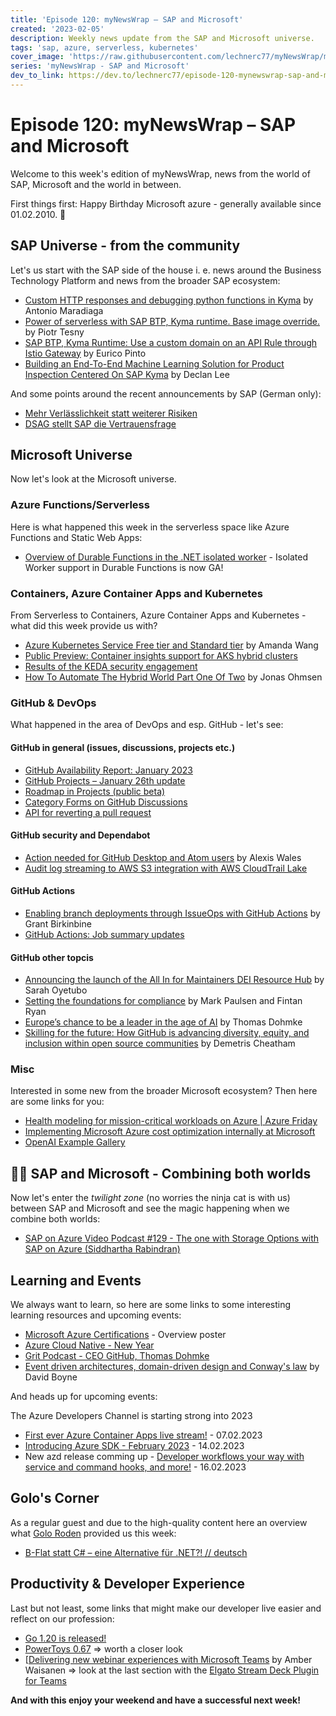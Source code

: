 ```yaml
---
title: 'Episode 120: myNewsWrap – SAP and Microsoft'
created: '2023-02-05'
description: Weekly news update from the SAP and Microsoft universe.
tags: 'sap, azure, serverless, kubernetes'
cover_image: 'https://raw.githubusercontent.com/lechnerc77/myNewsWrap/main/episodes/cover-images/episode120small.png'
series: 'myNewsWrap - SAP and Microsoft'
dev_to_link: https://dev.to/lechnerc77/episode-120-mynewswrap-sap-and-microsoft-5a07
---
```


# Episode 120: myNewsWrap – SAP and Microsoft

Welcome to this week's edition of myNewsWrap, news from the world of SAP, Microsoft and the world in between.

First things first: Happy Birthday Microsoft azure - generally available since 01.02.2010. 🥳

## SAP Universe - from the community

Let's us start with the SAP side of the house i. e. news around the Business Technology Platform and news from the broader SAP ecosystem:

* [Custom HTTP responses and debugging python functions in Kyma](https://blogs.sap.com/2023/01/30/custom-http-responses-and-debugging-python-functions-in-kyma/) by Antonio Maradiaga
* [Power of serverless with SAP BTP, Kyma runtime. Base image override.](https://blogs.sap.com/2023/01/29/power-of-serverless-with-sap-btp-kyma-runtime.-base-image-override./) by Piotr Tesny
* [SAP BTP, Kyma Runtime: Use a custom domain on an API Rule through Istio Gateway](https://blogs.sap.com/2023/01/31/sap-btp-kyma-runtime-use-a-custom-domain-on-an-api-rule-through-istio-gateway/) by Eurico Pinto
* [Building an End-To-End Machine Learning Solution for Product Inspection Centered On SAP Kyma](https://blogs.sap.com/2023/01/31/building-an-end-to-end-machine-learning-solution-for-product-inspection-centered-on-sap-kyma) by Declan Lee

And some points around the recent announcements by SAP (German only):

* [Mehr Verlässlichkeit statt weiterer Risiken](https://dsag.de/presse/dsag-zur-geplanten-staerkung-des-sap-erp-geschaefts/)
* [DSAG stellt SAP die Vertrauensfrage](https://it-onlinemagazin.de/dsag-stellt-sap-die-vertrauensfrage/)

## Microsoft Universe

Now let's look at the Microsoft universe.

### Azure Functions/Serverless

Here is what happened this week in the serverless space like Azure Functions and Static Web Apps:

* [Overview of Durable Functions in the .NET isolated worker](https://learn.microsoft.com/azure/azure-functions/durable/durable-functions-dotnet-isolated-overview) - Isolated Worker support in Durable Functions is now GA!

### Containers, Azure Container Apps and Kubernetes

From Serverless to Containers, Azure Container Apps and Kubernetes - what did this week provide us with?

* [Azure Kubernetes Service Free tier and Standard tier](https://techcommunity.microsoft.com/t5/apps-on-azure-blog/azure-kubernetes-service-free-tier-and-standard-tier/ba-p/3731432) by Amanda Wang
* [Public Preview: Container insights support for AKS hybrid clusters](https://azure.microsoft.com/updates/public-preview-container-insights-support-for-aks-hybrid-clusters/)
* [Results of the KEDA security engagement](https://www.cncf.io/blog/2023/02/02/results-of-the-keda-security-engagement/)
* [How To Automate The Hybrid World Part One Of Two](https://techcommunity.microsoft.com/t5/core-infrastructure-and-security/how-to-automate-the-hybrid-world-part-one-of-two/ba-p/3711753) by Jonas Ohmsen

### GitHub & DevOps

What happened in the area of DevOps and esp. GitHub - let's see:

#### GitHub in general (issues, discussions, projects etc.)

* [GitHub Availability Report: January 2023](https://github.blog/2023-02-01-github-availability-report-january-2023/)
* [GitHub Projects – January 26th update](https://github.blog/changelog/2023-01-26-github-projects-january-26th-update/)
* [Roadmap in Projects (public beta)](https://github.blog/changelog/2023-01-31-roadmap-in-projects-public-beta/)
* [Category Forms on GitHub Discussions](https://github.blog/changelog/2023-02-03-category-forms-on-github-discussions/)
* [API for reverting a pull request](https://github.blog/changelog/2023-01-27-api-for-reverting-a-pull-request/)

#### GitHub security and Dependabot

* [Action needed for GitHub Desktop and Atom users](https://github.blog/2023-01-30-action-needed-for-github-desktop-and-atom-users/) by Alexis Wales
* [Audit log streaming to AWS S3 integration with AWS CloudTrail Lake](https://github.blog/changelog/2023-01-31-audit-log-streaming-to-aws-s3-integration-with-aws-cloudtrail-lake/)

#### GitHub Actions

* [Enabling branch deployments through IssueOps with GitHub Actions](https://github.blog/2023-02-02-enabling-branch-deployments-through-issueops-with-github-actions/) by Grant Birkinbine
* [GitHub Actions: Job summary updates](https://github.blog/changelog/2023-01-31-github-actions-job-summary-updates/)

#### GitHub other topcis

* [Announcing the launch of the All In for Maintainers DEI Resource Hub](https://github.blog/2023-02-01-announcing-the-launch-of-the-all-in-for-maintainers-dei-resource-hub/) by Sarah Oyetubo
* [Setting the foundations for compliance](https://twitter.com/github/status/1620151114678018048?s=61&t=THOopdpInVYoNQo9HQ8uwg) by Mark Paulsen and Fintan Ryan
* [Europe’s chance to be a leader in the age of AI](https://github.blog/2023-02-03-europes-chance-to-be-a-leader-in-the-age-of-ai/) by Thomas Dohmke
* [Skilling for the future: How GitHub is advancing diversity, equity, and inclusion within open source communities](https://github.blog/2023-01-31-skilling-for-the-future-how-github-is-advancing-diversity-equity-and-inclusion-within-open-source-communities/) by Demetris Cheatham

### Misc

Interested in some new from the broader Microsoft ecosystem? Then here are some links for you:

* [Health modeling for mission-critical workloads on Azure | Azure Friday](https://youtu.be/9B4oC2J3nXw)
* [Implementing Microsoft Azure cost optimization internally at Microsoft](https://www.microsoft.com/insidetrack/blog/implementing-microsoft-azure-cost-optimization-internally-at-microsoft/)
* [OpenAI Example Gallery](https://platform.openai.com/examples)

## 🐱‍👤 SAP and Microsoft - Combining both worlds

Now let's enter the _twilight zone_ (no worries the ninja cat is with us) between SAP and Microsoft and see the magic happening when we combine both worlds:

* [SAP on Azure Video Podcast #129 - The one with Storage Options with SAP on Azure (Siddhartha Rabindran)](https://youtu.be/f6vln0_Xl0g)

## Learning and Events

We always want to learn, so here are some links to some interesting learning resources and upcoming events:

* [Microsoft Azure Certifications](https://aka.ms/AzureCerts_poster) - Overview poster
* [Azure Cloud Native - New Year](https://azure.github.io/Cloud-Native/New-Year/)
* [Grit Podcast - CEO GitHub, Thomas Dohmke](https://youtu.be/cdbsg1iIoQ4)
* [Event driven architectures, domain-driven design and Conway's law](https://serverlessland.com/event-driven-architecture/visuals/eda-and-conways-law) by David Boyne

And heads up for upcoming events:

The Azure Developers Channel is starting strong into 2023

* [First ever Azure Container Apps live stream!](https://www.youtube.com/live/D4tNmIeoX0c?feature=share) - 07.02.2023
* [Introducing Azure SDK - February 2023](https://www.youtube.com/live/HizG8gMR9WI?feature=share) - 14.02.2023
* New azd release comming up - [Developer workflows your way with service and command hooks, and more!](https://www.youtube.com/live/eN7P9DO0cHo?feature=share) - 16.02.2023

## Golo's Corner

As a regular guest and due to the high-quality content here an overview what [Golo Roden](https://twitter.com/goloroden) provided us this week:

* [B-Flat statt C# – eine Alternative für .NET?! // deutsch](https://youtu.be/0shJmbY5ewU)

## Productivity & Developer Experience

Last but not least, some links that might make our developer live easier and reflect on our profession:

* [Go 1.20 is released!](https://go.dev/blog/go1.20)
* [PowerToys 0.67](https://github.com/microsoft/PowerToys/releases/tag/v0.67.0) => worth a closer look
* [[Delivering new webinar experiences with Microsoft Teams](https://techcommunity.microsoft.com/t5/microsoft-teams-blog/delivering-new-webinar-experiences-with-microsoft-teams/ba-p/3725145) by Amber Waisanen => look at the last section with the [Elgato Stream Deck Plugin for Teams](https://apps.elgato.com/plugins/com.microsoft.teams)

**And with this enjoy your weekend and have a successful next week!**

